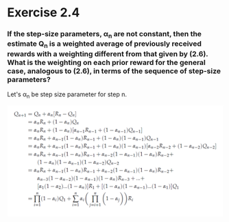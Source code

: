 # Exercise 2.4

### If the step-size parameters, α<sub>n</sub> are not constant, then the estimate Q<sub>n</sub> is a weighted average of previously received rewards with a weighting different from that given by (2.6). What is the weighting on each prior reward for the general case, analogous to (2.6), in terms of the sequence of step-size parameters?

Let's α<sub>n</sub> be step size parameter for step n.

![Exercise_2_4](resources/Exercise_2_4.png)
